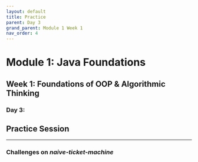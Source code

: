 ```yaml
---
layout: default
title: Practice
parent: Day 3
grand_parent: Module 1 Week 1
nav_order: 4
---
```


# Module 1: Java Foundations
## Week 1: Foundations of OOP & Algorithmic Thinking
### Day 3: 
## Practice Session
---
### Challenges on _naive-ticket-machine_